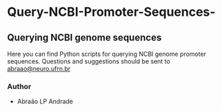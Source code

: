 # Query-NCBI-Promoter-Sequences-
## Querying NCBI genome sequences

Here you can find Python scripts for querying NCBI genome promoter sequences.
Questions and suggestions should be sent to abraao@neuro.ufrn.br

### Author
- Abraão LP Andrade
